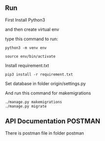 ## Run

First Install Python3

and then create virtual env

type this command to run:

```Shell
python3 -m venv env
```

```Shell
source env/bin/activate
```

Install requirement.txt

```Shell
pip3 install -r requirement.txt
```

Set database in folder origin/settings.py

And run this command for makemigrations
```Shell
./manage.py makemigrations
./manage.py migrate
```

## API Documentation POSTMAN

There is postman file in folder postman
```